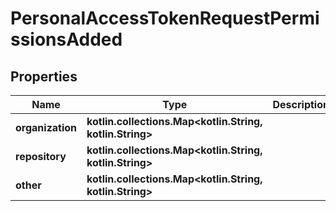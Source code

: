 
# PersonalAccessTokenRequestPermissionsAdded

## Properties
Name | Type | Description | Notes
------------ | ------------- | ------------- | -------------
**organization** | **kotlin.collections.Map&lt;kotlin.String, kotlin.String&gt;** |  |  [optional]
**repository** | **kotlin.collections.Map&lt;kotlin.String, kotlin.String&gt;** |  |  [optional]
**other** | **kotlin.collections.Map&lt;kotlin.String, kotlin.String&gt;** |  |  [optional]



